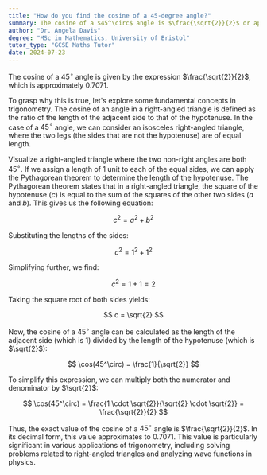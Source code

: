 ```yaml
---
title: "How do you find the cosine of a 45-degree angle?"
summary: The cosine of a $45^\circ$ angle is $\frac{\sqrt{2}}{2}$ or approximately $0.7071$.
author: "Dr. Angela Davis"
degree: "MSc in Mathematics, University of Bristol"
tutor_type: "GCSE Maths Tutor"
date: 2024-07-23
---
```


The cosine of a $45^\circ$ angle is given by the expression $\frac{\sqrt{2}}{2}$, which is approximately $0.7071$.

To grasp why this is true, let's explore some fundamental concepts in trigonometry. The cosine of an angle in a right-angled triangle is defined as the ratio of the length of the adjacent side to that of the hypotenuse. In the case of a $45^\circ$ angle, we can consider an isosceles right-angled triangle, where the two legs (the sides that are not the hypotenuse) are of equal length.

Visualize a right-angled triangle where the two non-right angles are both $45^\circ$. If we assign a length of $1$ unit to each of the equal sides, we can apply the Pythagorean theorem to determine the length of the hypotenuse. The Pythagorean theorem states that in a right-angled triangle, the square of the hypotenuse ($c$) is equal to the sum of the squares of the other two sides ($a$ and $b$). This gives us the following equation:

$$
c^2 = a^2 + b^2
$$ 

Substituting the lengths of the sides:

$$
c^2 = 1^2 + 1^2
$$ 

Simplifying further, we find:

$$
c^2 = 1 + 1 = 2
$$ 

Taking the square root of both sides yields:

$$
c = \sqrt{2}
$$ 

Now, the cosine of a $45^\circ$ angle can be calculated as the length of the adjacent side (which is $1$) divided by the length of the hypotenuse (which is $\sqrt{2}$):

$$
\cos(45^\circ) = \frac{1}{\sqrt{2}}
$$ 

To simplify this expression, we can multiply both the numerator and denominator by $\sqrt{2}$:

$$
\cos(45^\circ) = \frac{1 \cdot \sqrt{2}}{\sqrt{2} \cdot \sqrt{2}} = \frac{\sqrt{2}}{2}
$$ 

Thus, the exact value of the cosine of a $45^\circ$ angle is $\frac{\sqrt{2}}{2}$. In its decimal form, this value approximates to $0.7071$. This value is particularly significant in various applications of trigonometry, including solving problems related to right-angled triangles and analyzing wave functions in physics.
    